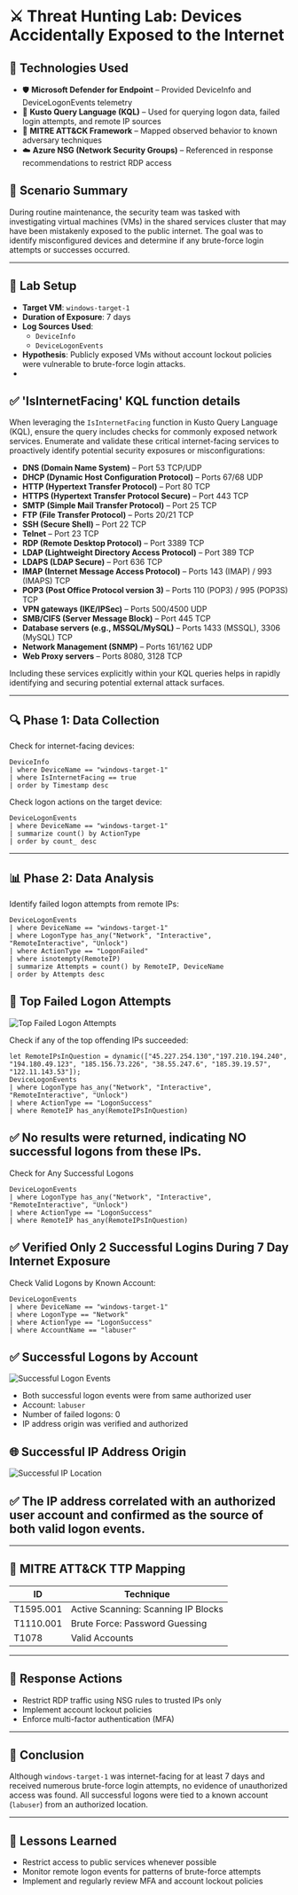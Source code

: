 
# ⚔️ Threat Hunting Lab: Devices Accidentally Exposed to the Internet

## 🧰 Technologies Used

- 🛡️ **Microsoft Defender for Endpoint** – Provided DeviceInfo and DeviceLogonEvents telemetry  
- 🔎 **Kusto Query Language (KQL)** – Used for querying logon data, failed login attempts, and remote IP sources  
- 🧠 **MITRE ATT&CK Framework** – Mapped observed behavior to known adversary techniques  
- ☁️ **Azure NSG (Network Security Groups)** – Referenced in response recommendations to restrict RDP access

## 🧪 Scenario Summary

During routine maintenance, the security team was tasked with investigating virtual machines (VMs) in the shared services cluster that may have been mistakenly exposed to the public internet. The goal was to identify misconfigured devices and determine if any brute-force login attempts or successes occurred.

---

## 🧭 Lab Setup

- **Target VM**: `windows-target-1`
- **Duration of Exposure**: 7 days
- **Log Sources Used**:
  - `DeviceInfo`
  - `DeviceLogonEvents`
- **Hypothesis**: Publicly exposed VMs without account lockout policies were vulnerable to brute-force login attacks.
- <br>

## ✅ 'IsInternetFacing' KQL function details

When leveraging the `IsInternetFacing` function in Kusto Query Language (KQL), ensure the query includes checks for commonly exposed network services. Enumerate and validate these critical internet-facing services to proactively identify potential security exposures or misconfigurations:

* **DNS (Domain Name System)** – Port 53 TCP/UDP
* **DHCP (Dynamic Host Configuration Protocol)** – Ports 67/68 UDP
* **HTTP (Hypertext Transfer Protocol)** – Port 80 TCP
* **HTTPS (Hypertext Transfer Protocol Secure)** – Port 443 TCP
* **SMTP (Simple Mail Transfer Protocol)** – Port 25 TCP
* **FTP (File Transfer Protocol)** – Ports 20/21 TCP
* **SSH (Secure Shell)** – Port 22 TCP
* **Telnet** – Port 23 TCP
* **RDP (Remote Desktop Protocol)** – Port 3389 TCP
* **LDAP (Lightweight Directory Access Protocol)** – Port 389 TCP
* **LDAPS (LDAP Secure)** – Port 636 TCP
* **IMAP (Internet Message Access Protocol)** – Ports 143 (IMAP) / 993 (IMAPS) TCP
* **POP3 (Post Office Protocol version 3)** – Ports 110 (POP3) / 995 (POP3S) TCP
* **VPN gateways (IKE/IPSec)** – Ports 500/4500 UDP
* **SMB/CIFS (Server Message Block)** – Port 445 TCP
* **Database servers (e.g., MSSQL/MySQL)** – Ports 1433 (MSSQL), 3306 (MySQL) TCP
* **Network Management (SNMP)** – Ports 161/162 UDP
* **Web Proxy servers** – Ports 8080, 3128 TCP

Including these services explicitly within your KQL queries helps in rapidly identifying and securing potential external attack surfaces.

---

## 🔍 Phase 1: Data Collection

Check for internet-facing devices:
```kql
DeviceInfo
| where DeviceName == "windows-target-1"
| where IsInternetFacing == true
| order by Timestamp desc
```

Check logon actions on the target device:
```kql
DeviceLogonEvents
| where DeviceName == "windows-target-1"
| summarize count() by ActionType
| order by count_ desc
```

---

## 📊 Phase 2: Data Analysis

Identify failed logon attempts from remote IPs:
```kql
DeviceLogonEvents
| where DeviceName == "windows-target-1"
| where LogonType has_any("Network", "Interactive", "RemoteInteractive", "Unlock")
| where ActionType == "LogonFailed"
| where isnotempty(RemoteIP)
| summarize Attempts = count() by RemoteIP, DeviceName
| order by Attempts desc
```
## 🔐 Top Failed Logon Attempts

![Top Failed Logon Attempts](images/TopFailedLogon.png)


Check if any of the top offending IPs succeeded:
```kql
let RemoteIPsInQuestion = dynamic(["45.227.254.130","197.210.194.240", "194.180.49.123", "185.156.73.226", "38.55.247.6", "185.39.19.57", "122.11.143.53"]);
DeviceLogonEvents
| where LogonType has_any("Network", "Interactive", "RemoteInteractive", "Unlock")
| where ActionType == "LogonSuccess"
| where RemoteIP has_any(RemoteIPsInQuestion)
```

## ✅ No results were returned, indicating NO successful logons from these IPs.

Check for Any Successful Logons 
```kql
DeviceLogonEvents
| where LogonType has_any("Network", "Interactive", "RemoteInteractive", "Unlock")
| where ActionType == "LogonSuccess"
| where RemoteIP has_any(RemoteIPsInQuestion)
```

## ✅ Verified Only 2 Successful Logins During 7 Day Internet Exposure

Check Valid Logons by Known Account:
```kql
DeviceLogonEvents
| where DeviceName == "windows-target-1"
| where LogonType == "Network"
| where ActionType == "LogonSuccess"
| where AccountName == "labuser"
```
## ✅ Successful Logons by Account

![Successful Logon Events](images/SuccessfulLogonDevice.png)

- Both successful logon events were from same authorized user
- Account: `labuser`
- Number of failed logons: 0
- IP address origin was verified and authorized

## 🌐 Successful IP Address Origin

![Successful IP Location](images/SuccessfulIP.png)

## ✅ The IP address correlated with an authorized user account and confirmed as the source of both valid logon events.
---

## 🧠 MITRE ATT&CK TTP Mapping

| ID          | Technique                                 |
|-------------|--------------------------------------------|
| T1595.001   | Active Scanning: Scanning IP Blocks       |
| T1110.001   | Brute Force: Password Guessing            |
| T1078       | Valid Accounts                            |

---

## 🧯 Response Actions

- Restrict RDP traffic using NSG rules to trusted IPs only
- Implement account lockout policies
- Enforce multi-factor authentication (MFA)

---

## 📝 Conclusion

Although `windows-target-1` was internet-facing for at least 7 days and received numerous brute-force login attempts, no evidence of unauthorized access was found. All successful logons were tied to a known account (`labuser`) from an authorized location.

---

## 🔄 Lessons Learned

- Restrict access to public services whenever possible
- Monitor remote logon events for patterns of brute-force attempts
- Implement and regularly review MFA and account lockout policies
